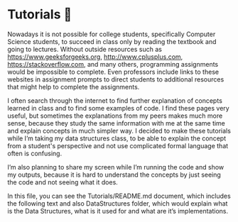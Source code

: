 # Tutorials :trident:

 Nowadays it is not possible for college students, specifically Computer Science students, to succeed in class only by reading the textbook and going to lectures. Without outside resources such as https://www.geeksforgeeks.org, http://www.cplusplus.com, https://stackoverflow.com, and many others, programming assignments would be impossible to complete. Even professors include links to these websites in assignment prompts to direct students to additional resources that might help to complete the assignments. 
 
 I often search through the internet to find further explanation of concepts learned in class and to find some examples of code. I find these pages very useful, but sometimes the explanations from my peers makes much more sense, because they study the same information with me at the same time and explain concepts in much simpler way. I decided to make these tutorials while I’m taking my data structures class, to be able to explain the concept from a student's perspective and not use complicated formal language that often is confusing.
 
I’m also planning to share my screen while I’m running the code and show my outputs, because it is hard to understand the concepts by just seeing the code and not seeing what it does. 

In this file, you can see the Tutorials/README.md document, which includes the following text and also DataStructures folder, which would explain what is the Data Structures, what is it used for and what are it’s implementations.

